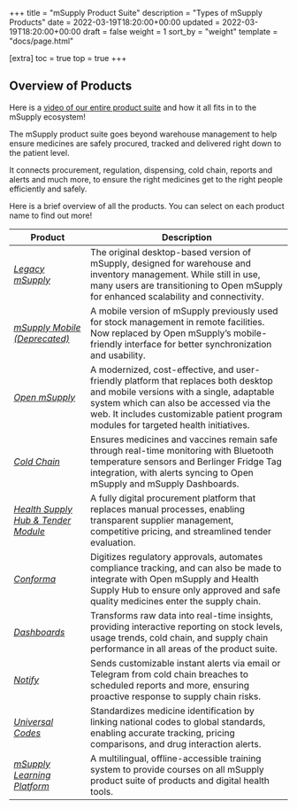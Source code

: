 +++
title = "mSupply Product Suite"
description = "Types of mSupply Products"
date = 2022-03-19T18:20:00+00:00
updated = 2022-03-19T18:20:00+00:00
draft = false
weight = 1
sort_by = "weight"
template = "docs/page.html"

[extra]
toc = true
top = true
+++

## **Overview of Products**
Here is a [video of our entire product suite](https://www.youtube.com/watch?v=-fuMEtkvVeI) and how it all fits in to the mSupply ecosystem! 

The mSupply product suite goes beyond warehouse management to help ensure medicines are safely procured, tracked and delivered right down to the patient level. 

It connects procurement, regulation, dispensing, cold chain, reports and alerts and much more, to ensure the right medicines get to the right people efficiently and safely.

Here is a brief overview of all the products. You can select on each product name to find out more!


| **Product**                  | **Description**                                                                                              |
|------------------------------|--------------------------------------------------------------------------------------------------------------|
| [*Legacy mSupply*](https://docs.msupply.org.nz/)            | The original desktop-based version of mSupply, designed for warehouse and inventory management. While still in use, many users are transitioning to Open mSupply for enhanced scalability and connectivity. |
| [*mSupply Mobile (Deprecated)*](https://docs.msupply.foundation/mobile/introduction/introduction/) | A mobile version of mSupply previously used for stock management in remote facilities. Now replaced by Open mSupply’s mobile-friendly interface for better synchronization and usability. |
| [*Open mSupply*](https://msupply.foundation/open-msupply/cold-chain)              | A modernized, cost-effective, and user-friendly platform that replaces both desktop and mobile versions with a single, adaptable system which can also be accessed via the web. It includes customizable patient program modules for targeted health initiatives. |
| [*Cold Chain*](https://docs.msupply.foundation/coldchain/introduction/)                | Ensures medicines and vaccines remain safe through real-time monitoring with Bluetooth temperature sensors and Berlinger Fridge Tag integration, with alerts syncing to Open mSupply and mSupply Dashboards. |
| [*Health Supply Hub & Tender Module*](https://docs.msupply.foundation/health-supply-hub/introduction/) | A fully digital procurement platform that replaces manual processes, enabling transparent supplier management, competitive pricing, and streamlined tender evaluation. |
| [*Conforma*](https://docs.conforma.nz/)                  | Digitizes regulatory approvals, automates compliance tracking, and can also be made to integrate with Open mSupply and Health Supply Hub to ensure only approved and safe quality medicines enter the supply chain. |
| [*Dashboards*](https://msupply.foundation/open-msupply/data-visualisation)                | Transforms raw data into real-time insights, providing interactive reporting on stock levels, usage trends, cold chain, and supply chain performance in all areas of the product suite. |
| [*Notify*](https://msupply.foundation/open-msupply/notify)                    | Sends customizable instant alerts via email or Telegram from cold chain breaches to scheduled reports and more, ensuring proactive response to supply chain risks. |
| [*Universal Codes*](https://codes.msupply.foundation/browse)           | Standardizes medicine identification by linking national codes to global standards, enabling accurate tracking, pricing comparisons, and drug interaction alerts. |
| [*mSupply Learning Platform*](https://learn.msupply.foundation/my/) | A multilingual, offline-accessible training system to provide courses on all mSupply product suite of products and digital health tools. |

